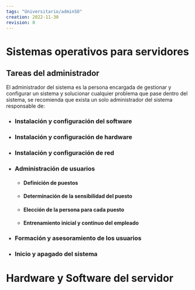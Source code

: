 ```yaml
---
tags: "Universitario/adminSO"
creation: 2022-11-30
revision: 0
---
```


# Sistemas operativos para servidores 

## Tareas del administrador
El administrador del sistema es la persona encargada de gestionar y configurar un sistema y solucionar cualquier problema que pase dentro del sistema, se recomienda que exista un solo administrador del sistema responsable de:
- ### Instalación y configuración del software

- ### Instalación y configuración de hardware
- ### Instalación y configuración de red 
- ### Administración de usuarios
	- #### Definición de puestos 
	- #### Determinación de la sensibilidad del puesto 
	- #### Elección de la persona para cada puesto 
	- #### Entrenamiento inicial y continuo del empleado 
- ### Formación y asesoramiento de los usuarios 
- ### Inicio y apagado del sistema 

# Hardware y Software del servidor 
